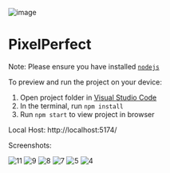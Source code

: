 ![image](https://github.com/SammytheBelegor/FrontEnd_P_PixelPerfect-Solutions-/assets/71520900/a3cf5ade-0558-4166-9688-e63d0af154c3)
  # PixelPerfect

  Note: Please ensure you have installed <code><a href="https://nodejs.org/en/download/">nodejs</a></code>

  To preview and run the project on your device:
  1) Open project folder in <a href="https://code.visualstudio.com/download">Visual Studio Code</a>
  2) In the terminal, run `npm install`
  3) Run `npm start` to view project in browser

Local Host: http://localhost:5174/


Screenshots:


![11](https://github.com/SammytheBelegor/FrontEnd_P_PixelPerfect-Solutions-/assets/71520900/92a1e606-cb84-4af9-97d0-df52e6a0ed22)
![9](https://github.com/SammytheBelegor/FrontEnd_P_PixelPerfect-Solutions-/assets/71520900/9bdf8bba-a46f-4706-90c6-b3d54b24178a)
![8](https://github.com/SammytheBelegor/FrontEnd_P_PixelPerfect-Solutions-/assets/71520900/8482ea43-dd06-4742-b547-e92fc2e8b6e4)
![7](https://github.com/SammytheBelegor/FrontEnd_P_PixelPerfect-Solutions-/assets/71520900/2ba8d6c9-9f21-4715-b116-a55f728a9347)
![5](https://github.com/SammytheBelegor/FrontEnd_P_PixelPerfect-Solutions-/assets/71520900/3e533761-f844-4841-b54e-ee019aa20742)
![4](https://github.com/SammytheBelegor/FrontEnd_P_PixelPerfect-Solutions-/assets/71520900/698e17a6-c4ca-46f7-8803-322d5fe8c284)

  
